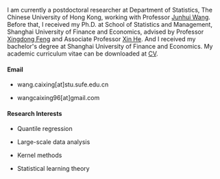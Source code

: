 I am currently a postdoctoral researcher at Department of Statistics, The Chinese University of Hong Kong, working with Professor [Junhui Wang](https://www.sta.cuhk.edu.hk/peoples/jwang/). Before that, I received my Ph.D. at School of Statistics and Management, Shanghai University of Finance and Economics, advised by Professor [Xingdong Feng](https://ssm.sufe.edu.cn/28/af/c714a141487/page.htm) and Associate Professor [Xin He](https://ssm.sufe.edu.cn/f4/de/c712a128222/page.htm). And I received my bachelor's degree at Shanghai University of Finance and Economics. My academic curriculum vitae can be downloaded at [CV](https://drive.google.com/file/d/1odn2tVhfp0_i_x_9ryUzGMgpqql4O2WA/view).

#### Email
- wang.caixing[at]stu.sufe.edu.cn 

- wangcaixing96[at]gmail.com


#### Research Interests
- Quantile regression

- Large-scale data analysis

- Kernel methods
  
- Statistical learning theory 
